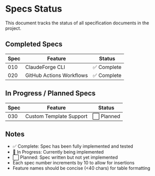 # Specs Status

This document tracks the status of all specification documents in the project.

## Completed Specs

| Spec | Feature | Status |
|------|---------|--------|
| 010 | ClaudeForge CLI | ✅ Complete |
| 020 | GitHub Actions Workflows | ✅ Complete |

## In Progress / Planned Specs

| Spec | Feature | Status |
|------|---------|--------|
| 030 | Custom Template Support | ⬜ Planned |

## Notes

- ✅ Complete: Spec has been fully implemented and tested
- 🔄 In Progress: Currently being implemented
- ⬜ Planned: Spec written but not yet implemented
- Each spec number increments by 10 to allow for insertions
- Feature names should be concise (<40 chars) for table formatting